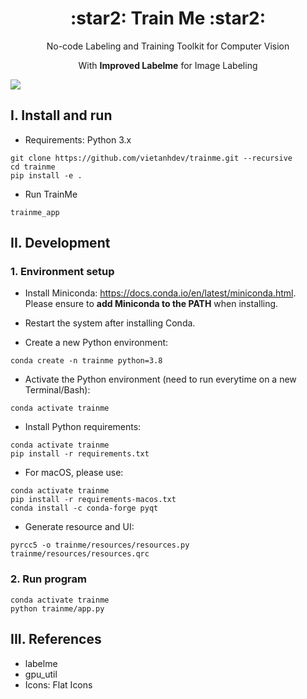 <p align="center">
  <h1 align="center">:star2: Train Me :star2:</h1>
  <p align="center">No-code Labeling and Training Toolkit for Computer Vision<p>
  <p align="center">With <b>Improved Labelme</b> for Image Labeling<p>
</p>

![](https://i.imgur.com/waxVImv.png)


## I. Install and run

- Requirements: Python 3.x

```
git clone https://github.com/vietanhdev/trainme.git --recursive
cd trainme
pip install -e .
```

- Run TrainMe

```
trainme_app
```

## II. Development

### 1. Environment setup

- Install Miniconda: <https://docs.conda.io/en/latest/miniconda.html>. Please ensure to **add Miniconda to the PATH** when installing.

- Restart the system after installing Conda.

- Create a new Python environment:

```
conda create -n trainme python=3.8
```

- Activate the Python environment (need to run everytime on a new Terminal/Bash):

```
conda activate trainme
```

- Install Python requirements:

```
conda activate trainme
pip install -r requirements.txt
```

- For macOS, please use:

```
conda activate trainme
pip install -r requirements-macos.txt
conda install -c conda-forge pyqt
```

- Generate resource and UI:

```
pyrcc5 -o trainme/resources/resources.py trainme/resources/resources.qrc
```

### 2. Run program

```
conda activate trainme
python trainme/app.py
```

## III. References

- labelme
- gpu_util
- Icons: Flat Icons